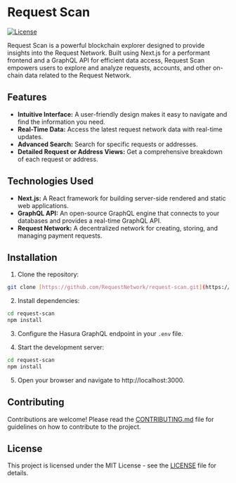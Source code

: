<!-- @format -->

# Request Scan

[![License](https://img.shields.io/badge/License-MIT-blue.svg)](https://opensource.org/licenses/MIT)

Request Scan is a powerful blockchain explorer designed to provide insights into the Request Network. Built using Next.js for a performant frontend and a GraphQL API for efficient data access, Request Scan empowers users to explore and analyze requests, accounts, and other on-chain data related to the Request Network.

## Features

- **Intuitive Interface:** A user-friendly design makes it easy to navigate and find the information you need.
- **Real-Time Data:** Access the latest request network data with real-time updates.
- **Advanced Search:** Search for specific requests or addresses.
- **Detailed Request or Address Views:** Get a comprehensive breakdown of each request or address.

## Technologies Used

- **Next.js:** A React framework for building server-side rendered and static web applications.
- **GraphQL API:** An open-source GraphQL engine that connects to your databases and provides a real-time GraphQL API.
- **Request Network:** A decentralized network for creating, storing, and managing payment requests.

## Installation

1. Clone the repository:

```bash
git clone [https://github.com/RequestNetwork/request-scan.git](https://github.com/RequestNetwork/request-scan.git)
```

2. Install dependencies:

```bash
cd request-scan
npm install
```

3. Configure the Hasura GraphQL endpoint in your `.env` file.

4. Start the development server:

```bash
cd request-scan
npm install
```

5. Open your browser and navigate to http://localhost:3000.

## Contributing

Contributions are welcome! Please read the [CONTRIBUTING.md](/CONTRIBUTING.md) file for guidelines on how to contribute to the project.

## License

This project is licensed under the MIT License - see the [LICENSE](/LICENSE) file for details.

